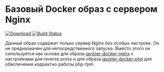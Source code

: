 # Базовый Docker образ с сервером Nginx

[ ![Download](https://api.bintray.com/packages/javister/docker/javister%3Ajavister-docker-docker-gen/images/download.svg) ](https://bintray.com/javister/docker/javister%3Ajavister-docker-docker-gen/_latestVersion)
[![Build Status](https://travis-ci.org/javister/javister-docker-nginx-base.svg?branch=master)](https://travis-ci.org/javister/javister-docker-nginx-base)

Данный образ содержит только сервер Nginx без особых настроек. Он не предназначен
для непосредственного запуска. Вместо этого он сипользуется как основа для
образа [javister-docker-nginx](https://github.com/javister/javister-docker-nginx) 
с настройками для reverse proxy и для образа
[javister-docker-php](https://github.com/javister/javister-docker-php) 
для обеспечения корректно работы php-fpm.

